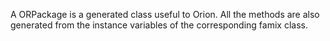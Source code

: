 A ORPackage is a generated class useful to Orion. All the methods are also generated from the instance variables of the corresponding famix class.